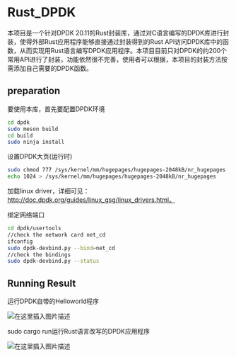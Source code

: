 ﻿# Rust_DPDK
本项目是一个针对DPDK 20.11的Rust封装库，通过对C语言编写的DPDK库进行封装，使得外部Rust应用程序能够直接通过封装得到的Rust API访问DPDK库中的函数，从而实现用Rust语言编写DPDK应用程序。本项目目前只对DPDK的约200个常用API进行了封装，功能依然很不完善，使用者可以根据，本项目的封装方法按需添加自己需要的DPDK函数。
## preparation
要使用本库，首先要配置DPDK环境

```bash
cd dpdk
sudo meson build
cd build
sudo ninja install
```
设置DPDK大页(运行时)

```bash
sudo chmod 777 /sys/kernel/mm/hugepages/hugepages-2048kB/nr_hugepages
echo 1024 > /sys/kernel/mm/hugepages/hugepages-2048kB/nr_hugepages
```
加载linux driver，详细可见：http://doc.dpdk.org/guides/linux_gsg/linux_drivers.html。

绑定网络端口

```bash
cd dpdk/usertools
//check the network card net_cd
ifconfig
sudo dpdk-devbind.py --bind=net_cd
//check the bindings
sudo dpdk-devbind.py --status
```
## Running Result
运行DPDK自带的Helloworld程序

![在这里插入图片描述](https://img-blog.csdnimg.cn/cf2dc2d3ecc445c183d339f04d82212f.png?x-oss-process=image/watermark,type_ZHJvaWRzYW5zZmFsbGJhY2s,shadow_50,text_Q1NETiBA6ZmI57ut5YW0,size_20,color_FFFFFF,t_70,g_se,x_16)

sudo cargo run运行Rust语言改写的DPDK应用程序

![在这里插入图片描述](https://img-blog.csdnimg.cn/b5e33bc9b7a94130809f4a349a773719.png?x-oss-process=image/watermark,type_ZHJvaWRzYW5zZmFsbGJhY2s,shadow_50,text_Q1NETiBA6ZmI57ut5YW0,size_20,color_FFFFFF,t_70,g_se,x_16)


